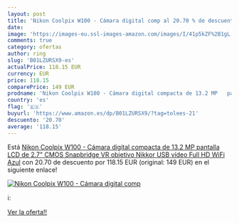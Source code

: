 ```yaml
---
layout: post
title: 'Nikon Coolpix W100 - Cámara digital comp al 20.70 % de descuento'
date: 
image: 'https://images-eu.ssl-images-amazon.com/images/I/41p5kZF%2B1gL._SL200_.jpg'
comments: true
category: ofertas
author: ring
slug: 'B01LZURSX9-es'
actualPrice: 118.15 EUR
currency: EUR
price: 118.15
comparePrice: 149 EUR
prodname: 'Nikon Coolpix W100 - Cámara digital compacta de 13.2 MP   pantalla LCD de 2.7"  CMOS  Snapbridge  VR  objetivo Nikkor  USB  vídeo Full HD  WiFi  Azul'
country: 'es'
flag: '🇪🇸'
buyurl: 'https://www.amazon.es/dp/B01LZURSX9/?tag=tolees-21'
descuento: '20.70'
average: '118.15'
---
```


Está [Nikon Coolpix W100 - Cámara digital compacta de 13.2 MP   pantalla LCD de 2.7"  CMOS  Snapbridge  VR  objetivo Nikkor  USB  vídeo Full HD  WiFi  Azul](https://www.amazon.es/dp/B01LZURSX9/?tag=tolees-21) con 20.70 de descuento por 118.15 EUR (original: 149 EUR) en el siguiente enlace!

[![Nikon Coolpix W100 - Cámara digital comp](https://images-eu.ssl-images-amazon.com/images/I/41p5kZF%2B1gL._SL200_.jpg)](https://www.amazon.es/dp/B01LZURSX9/?tag=tolees-21)

ℹ️:


[Ver la oferta!!](https://www.amazon.es/dp/B01LZURSX9/?tag=tolees-21)
